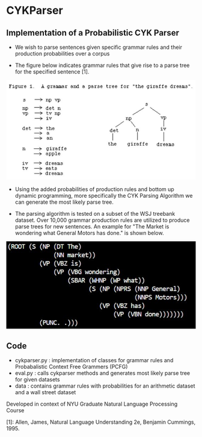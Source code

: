 # CYKParser

## Implementation of a Probabilistic CYK Parser 

* We wish to parse sentences given specific grammar rules and their production
probabilities over a corpus 

* The figure below indicates grammar rules that give rise to a parse tree for the
specified sentence [1]. 

![Alt text](ParseTreeExample.JPG)

* Using the added probabilities of production rules and bottom up dynamic programming, 
more specifically the CYK Parsing Algorithm we can generate the most likely parse tree.

* The parsing algorithm is tested on a subset of the WSJ treebank dataset. Over 10,000
grammar production rules are utilized to produce parse trees for new sentences. An example
for "The Market is wondering what General Motors has done." is shown below.

![Alt text](ParsingExample.JPG)


## Code

* cykparser.py   : implementation of classes for grammar rules and Probabalistic Context Free Grammers (PCFG)
* eval.py        : calls cykparser methods and generates most likely parse tree for given datasets
* data           : contains grammar rules with probabilities for an arithmetic dataset and a wall street dataset

Developed in context of NYU Graduate Natural Language Processing Course

[1]: Allen, James, Natural Language Understanding 2e, Benjamin Cummings, 1995.
